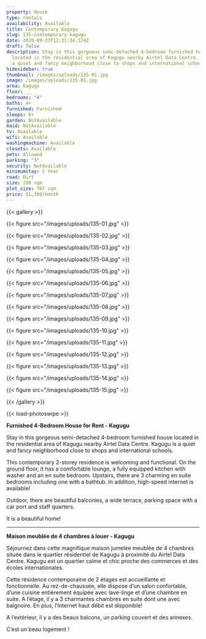 ```yaml
---
property: House
type: rentals
availability: Available
title: Contemporary Kagugu
slug: 135-contemporary-kagugu
date: 2020-09-23T12:31:34.374Z
draft: false
description: Stay in this gorgeous semi-detached 4-bedroom furnished house
  located in the residential area of Kagugu nearby Airtel Data Centre. Kagugu is
  a quiet and fancy neighborhood close to shops and international schools.
hidesidebar: true
thumbnail: /images/uploads/135-01.jpg
image: /images/uploads/135-01.jpg
area: Kagugu
floor: __
bedrooms: "4"
baths: 4+
furnished: Furnished
sleeps: 6+
garden: NotAvailable
maid: NotAvailable
tv: Available
wifi: Available
washingmachine: Available
closets: Available
pets: Allowed
parking: "3"
security: NotAvailable
minimumstay: 1 Year
road: Dirt
size: 200 sqm
plot_size: 767 sqm
price: $1,300/month
---
```

{{< gallery >}}

{{< figure src="/images/uploads/135-01.jpg" >}}

{{< figure src="/images/uploads/135-02.jpg" >}}

{{< figure src="/images/uploads/135-03.jpg" >}}

{{< figure src="/images/uploads/135-04.jpg" >}}

{{< figure src="/images/uploads/135-05.jpg" >}}

{{< figure src="/images/uploads/135-06.jpg" >}}

{{< figure src="/images/uploads/135-07.jpg" >}}

{{< figure src="/images/uploads/135-08.jpg" >}}

{{< figure src="/images/uploads/135-09.jpg" >}}

{{< figure src="/images/uploads/135-10.jpg" >}}

{{< figure src="/images/uploads/135-11.jpg" >}}

{{< figure src="/images/uploads/135-12.jpg" >}}

{{< figure src="/images/uploads/135-13.jpg" >}}

{{< figure src="/images/uploads/135-14.jpg" >}}

{{< figure src="/images/uploads/135-15.jpg" >}}

{{< /gallery >}}

{{< load-photoswipe >}}

**Furnished 4-Bedroom House for Rent - Kagugu**

Stay in this gorgeous semi-detached 4-bedroom furnished house located in the residential area of Kagugu nearby Airtel Data Centre. Kagugu is a quiet and fancy neighborhood close to shops and international schools.

This contemporary 2-storey residence is welcoming and functional. On the ground floor, it has a comfortable lounge, a fully equipped kitchen with washer and an en suite bedroom. Upstairs, there are 3 charming en suite bedrooms including one with a bathtub. In addition, high-speed internet is available!

Outdoor, there are beautiful balconies, a wide terrace, parking space with a car port and staff quarters.

It is a beautiful home! 

- - -

**Maison meublée de 4 chambres à louer - Kagugu**

Séjournez dans cette magnifique maison jumelée meublée de 4 chambres située dans le quartier résidentiel de Kagugu à proximité du Airtel Data Centre. Kagugu est un quartier calme et chic proche des commerces et des écoles internationales.

Cette résidence contemporaine de 2 étages est accueillante et fonctionnelle. Au rez-de-chaussée, elle dispose d’un salon confortable, d’une cuisine entièrement équipée avec lave-linge et d’une chambre en suite. A l’étage, il y a 3 charmantes chambres en suite dont une avec baignoire. En plus, l’Internet haut débit est disponible!

A l’extérieur, il y a des beaux balcons, un parking couvert et des annexes.

C’est un beau logement !